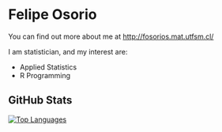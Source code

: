 # Felipe Osorio

You can find out more about me at <http://fosorios.mat.utfsm.cl/>

I am statistician, and my interest are:
- Applied Statistics
- R Programming

## GitHub Stats

[![Top Languages](https://github-readme-stats.vercel.app/api/top-langs/?username=faosorios&layout=compact&hide=html,css,javascript,jupyter%20notebook,php)]()

<!--
**faosorios/faosorios** is a ✨ _special_ ✨ repository because its `README.md` (this file) appears on your GitHub profile.

Here are some ideas to get you started:
![faosorios' GitHub stats](https://github-readme-stats.vercel.app/api?username=faosorios&show_icons=&private_count=true)
![faosorios' GitHub stats](https://github-readme-stats.vercel.app/api?username=faosorios&count_private=true&hide_border=true)
![GitHub Streak](http://github-readme-streak-stats.herokuapp.com?user=faosorios&hide_border=true)

- 🔭 I’m currently working on ...
- 🌱 I’m currently learning ...
- 👯 I’m looking to collaborate on ...
- 🤔 I’m looking for help with ...
- 💬 Ask me about ...
- 📫 How to reach me: ...
- 😄 Pronouns: ...
- ⚡ Fun fact: ...
-->
